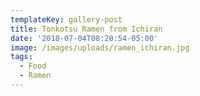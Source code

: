 ```yaml
---
templateKey: gallery-post
title: Tonkotsu Ramen from Ichiran
date: '2018-07-04T08:20:54-05:00'
image: /images/uploads/ramen_ichiran.jpg
tags:
  - Food
  - Ramen
---
```


